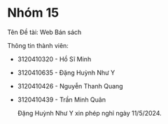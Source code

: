 # Nhóm 15
Tên Đề tài: Web Bán sách 

Thông tin thành viên:

- 3120410320 - Hồ Sĩ Minh

- 3120410635 - Đặng Huỳnh Như Y

- 3120410426 - Nguyễn Thanh Quang

- 3120410439 - Trần Minh Quân

  Đặng Huỳnh Như Y xin phép nghỉ ngày 11/5/2024.
